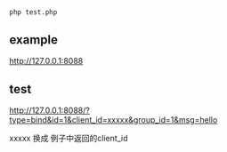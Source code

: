 ## 

```
php test.php
```

## example


http://127.0.0.1:8088


## test



http://127.0.0.1:8088/?type=bind&id=1&client_id=xxxxx&group_id=1&msg=hello


xxxxx 换成 例子中返回的client_id
